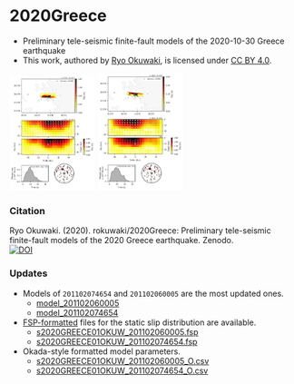 # 2020Greece
- Preliminary tele-seismic finite-fault models of the 2020-10-30 Greece earthquake
- This work, authored by [Ryo Okuwaki](https://www.geol.tsukuba.ac.jp/~rokuwaki/), is licensed under [CC BY 4.0](https://creativecommons.org/licenses/by/4.0).

<p float="left">
<img src="./fig/summary_201102060005.png" alt="" width="30%"/>
<img src="./fig/summary_201102074654.png" alt="" width="30%"/>
</p>

### Citation
Ryo Okuwaki. (2020). rokuwaki/2020Greece: Preliminary tele-seismic finite-fault models of the 2020 Greece earthquake. Zenodo.   
[![DOI](https://zenodo.org/badge/308870056.svg)](https://zenodo.org/badge/latestdoi/308870056)

### Updates
- Models of `201102074654` and `201102060005` are the most updated ones.
  - [model_201102060005](./model_201102060005)
  - [model_201102074654](./model_201102074654)
- [FSP-formatted](http://equake-rc.info/SRCMOD/fileformats/fsp/) files for the static slip distribution are available.
  - [s2020GREECE01OKUW_201102060005.fsp](./s2020GREECE01OKUW_201102060005.fsp)
  - [s2020GREECE01OKUW_201102074654.fsp](./s2020GREECE01OKUW_201102074654.fsp)
- Okada-style formatted model parameters.
  - [s2020GREECE01OKUW_201102060005_O.csv](./s2020GREECE01OKUW_201102060005_O.csv)
  - [s2020GREECE01OKUW_201102074654_O.csv](./s2020GREECE01OKUW_201102074654_O.csv)

